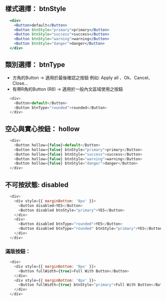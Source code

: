 ## 樣式選擇： btnStyle

```jsx
  <div>
    <Button>default</Button>
    <Button btnStyle="primary">primary</Button>
    <Button btnStyle="success">success</Button>
    <Button btnStyle="warning">warning</Button>
    <Button btnStyle="danger">danger</Button>
  </div>
```

## 類別選擇： btnType

* 方角的Button → 適用於最後確認之按鈕 例如: Apply all 、Ok、Cancel、Close...
* 有帶R角的Button (R8) → 適用於一般內文區域使用之按鈕

```js
  <div>
    <Button>default</Button>
    <Button btnType="rounded">rounded</Button>
  </div>
```

## 空心與實心按鈕： hollow

```js
  <div>
    <Button hollow={false}>default</Button>
    <Button hollow={false} btnStyle="primary">primary</Button>
    <Button hollow={false} btnStyle="success">success</Button>
    <Button hollow={false} btnStyle="warning">warning</Button>
    <Button hollow={false} btnStyle="danger">danger</Button>
  </div>
```

## 不可按狀態: disabled

```js
  <div>
    <div style={{ marginBottom: '8px' }}>
      <Button disabled>YES</Button>
      <Button disabled btnStyle="primary">YES</Button>
    </div>
    <div>
      <Button disabled btnType="rounded">YES</Button>
      <Button disabled btnType="rounded" btnStyle="primary">YES</Button>
    </div>
  </div>
```

### 滿版按鈕：

```js
  <div>
    <div style={{ marginBottom: '8px' }}>
      <Button fullWidth={true}>Full With Button</Button>
    </div>
    <div style={{ marginBottom: '8px' }}>
      <Button fullWidth={true} btnStyle="primary">Full With Button</Button>
    </div>
  </div>
```